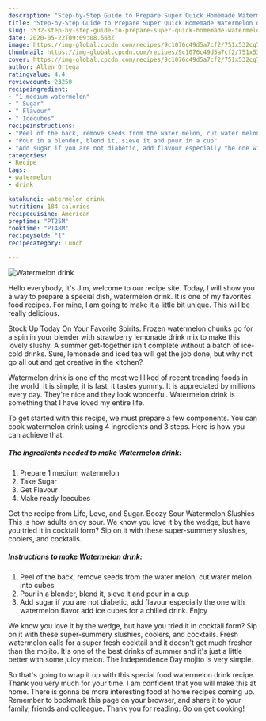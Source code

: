 ```yaml
---
description: "Step-by-Step Guide to Prepare Super Quick Homemade Watermelon drink"
title: "Step-by-Step Guide to Prepare Super Quick Homemade Watermelon drink"
slug: 3532-step-by-step-guide-to-prepare-super-quick-homemade-watermelon-drink
date: 2020-05-22T09:09:08.563Z
image: https://img-global.cpcdn.com/recipes/9c1076c49d5a7cf2/751x532cq70/watermelon-drink-recipe-main-photo.jpg
thumbnail: https://img-global.cpcdn.com/recipes/9c1076c49d5a7cf2/751x532cq70/watermelon-drink-recipe-main-photo.jpg
cover: https://img-global.cpcdn.com/recipes/9c1076c49d5a7cf2/751x532cq70/watermelon-drink-recipe-main-photo.jpg
author: Allen Ortega
ratingvalue: 4.4
reviewcount: 23250
recipeingredient:
- "1 medium watermelon"
- " Sugar"
- " Flavour"
- " Icecubes"
recipeinstructions:
- "Peel of the back, remove seeds from the water melon, cut water melon into cubes"
- "Pour in a blender, blend it, sieve it and pour in a cup"
- "Add sugar if you are not diabetic, add flavour especially the one with watermelon flavor add ice cubes for a chilled drink. Enjoy"
categories:
- Recipe
tags:
- watermelon
- drink

katakunci: watermelon drink 
nutrition: 184 calories
recipecuisine: American
preptime: "PT25M"
cooktime: "PT48M"
recipeyield: "1"
recipecategory: Lunch

---
```



![Watermelon drink](https://img-global.cpcdn.com/recipes/9c1076c49d5a7cf2/751x532cq70/watermelon-drink-recipe-main-photo.jpg)

Hello everybody, it's Jim, welcome to our recipe site. Today, I will show you a way to prepare a special dish, watermelon drink. It is one of my favorites food recipes. For mine, I am going to make it a little bit unique. This will be really delicious.

Stock Up Today On Your Favorite Spirits. Frozen watermelon chunks go for a spin in your blender with strawberry lemonade drink mix to make this lovely slushy. A summer get-together isn&#39;t complete without a batch of ice-cold drinks. Sure, lemonade and iced tea will get the job done, but why not go all out and get creative in the kitchen?

Watermelon drink is one of the most well liked of recent trending foods in the world. It is simple, it is fast, it tastes yummy. It is appreciated by millions every day. They're nice and they look wonderful. Watermelon drink is something that I have loved my entire life.


To get started with this recipe, we must prepare a few components. You can cook watermelon drink using 4 ingredients and 3 steps. Here is how you can achieve that.

<!--inarticleads1-->

##### The ingredients needed to make Watermelon drink:

1. Prepare 1 medium watermelon
1. Take  Sugar
1. Get  Flavour
1. Make ready  Icecubes


Get the recipe from Life, Love, and Sugar. Boozy Sour Watermelon Slushies This is how adults enjoy sour. We know you love it by the wedge, but have you tried it in cocktail form? Sip on it with these super-summery slushies, coolers, and cocktails. 

<!--inarticleads2-->

##### Instructions to make Watermelon drink:

1. Peel of the back, remove seeds from the water melon, cut water melon into cubes
1. Pour in a blender, blend it, sieve it and pour in a cup
1. Add sugar if you are not diabetic, add flavour especially the one with watermelon flavor add ice cubes for a chilled drink. Enjoy


We know you love it by the wedge, but have you tried it in cocktail form? Sip on it with these super-summery slushies, coolers, and cocktails. Fresh watermelon calls for a super fresh cocktail and it doesn&#39;t get much fresher than the mojito. It&#39;s one of the best drinks of summer and it&#39;s just a little better with some juicy melon. The Independence Day mojito is very simple. 

So that's going to wrap it up with this special food watermelon drink recipe. Thank you very much for your time. I am confident that you will make this at home. There is gonna be more interesting food at home recipes coming up. Remember to bookmark this page on your browser, and share it to your family, friends and colleague. Thank you for reading. Go on get cooking!
